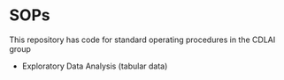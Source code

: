 # SOPs
This repository has code for standard operating procedures in the CDLAI group

- Exploratory Data Analysis (tabular data)



